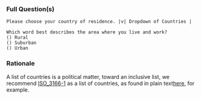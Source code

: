 ### Full Question(s)

    Please choose your country of residence. |v| Dropdown of Countries |

    Which word best describes the area where you live and work?
    () Rural
    () Suburban
    () Urban
    
### Rationale

A list of countries is a political matter, toward an inclusive list, we recommend [ISO_3166-1](https://en.wikipedia.org/wiki/ISO_3166-1) as a list of countries, as found in plain text[here](https://github.com/umpirsky/country-list/blob/master/data/en/country.txt), for example. 
